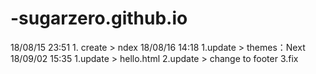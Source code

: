# -sugarzero.github.io
18/08/15 23:51 
	1. create > ndex
18/08/16 14:18
	1.update > themes：Next
18/09/02 15:35
	1.update > hello.html
	2.update > change to footer
	3.fix
